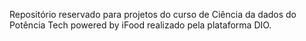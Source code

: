 Repositório reservado para projetos do curso de Ciência da dados do Potência Tech powered by iFood realizado pela plataforma DIO.
